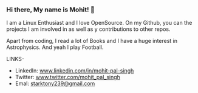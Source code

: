 ### Hi there, My name is Mohit! 👋

I am a Linux Enthusiast and I love OpenSource. On my Github, you can the projects I am involved in as well as y contributions to other repos.

Apart from coding, I read a lot of Books and I have a huge interest in Astrophysics. And yeah I play Football.

LINKS-
  - LinkedIn: www.linkedin.com/in/mohit-pal-singh
  - Twitter: www.twitter.com/mohit_pal_singh
  - Emal: starktony239@gmail.com
